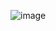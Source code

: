 ![image](https://github.com/maikonalexandre/whatsemoji-extension/assets/86725282/453589c6-bcbe-4fea-9a6e-c5e7d7d9100c)
